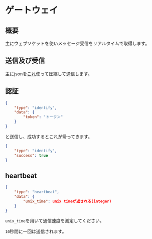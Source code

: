 # ゲートウェイ

## 概要

主にウェブソケットを使いメッセージ受信をリアルタイムで取得します。

## 送信及び受信

主にjsonを[これ](http://zlib.net/)使って圧縮して送信します。

## 認証

```json
{
    "type": "identify",
    "data": {
        "token": "トークン"
    }
}
```

と送信し、成功するとこれが帰ってきます。

```json
{
    "type": "identify",
    "success": true
}
```

## heartbeat

```json
{
    "type": "heartbeat",
    "data": {
        "unix_time": unix timeが返される(integer)
    }
}
```

`unix_time`を用いて通信速度を測定してください。

`10`秒間に一回は送信されます。
